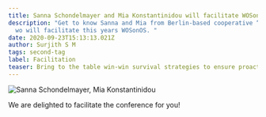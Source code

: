 ```yaml
---
title: Sanna Schondelmayer and Mia Konstantinidou will facilitate WOSonOS 2023
description: "Get to know Sanna and Mia from Berlin-based cooperative “boscop“
  wo will facilitate this years WOSonOS. "
date: 2020-09-23T15:13:13.021Z
author: Surjith S M
tags: second-tag
label: Facilitation
teaser: Bring to the table win-win survival strategies to ensure proactive domination.
---
```

![Sanna Schondelmayer, Mia Konstantinidou](/static/img/sanna-mia-1.jpeg)

We are delighted to facilitate the conference for you!